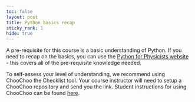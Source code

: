 ```yaml
---
toc: false
layout: post
title: Python basics recap
sticky_rank: 1
hide: true
---
```


A pre-requisite for this course is a basic understanding of Python. 
If you need to recap on the basics, you can use the [Python for Physicists website](https://lucydot.github.io/python_novice/) - this covers all of the pre-requisite knowledge needed.

To self-assess your level of understanding, we recommend using ChooChoo the Checklist tool. 
Your course instructor will need to setup a ChooChoo repository and send you the link. Student instructions for using ChooChoo can be found [here](https://lucydot.github.io/ChooChoo/students/setup/).
